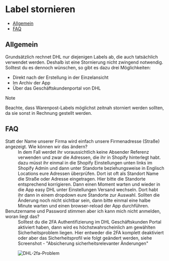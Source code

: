 # Label stornieren

-   [Allgemein](#general)
-   [FAQ](#faq)

<a name="general"></a>

## Allgemein

Grundsätzlich rechnet DHL nur diejenigen Labels ab, die auch tatsächlich verwendet werden. Deshalb ist eine Stornierung nicht zwingend notwendig. Solltest du es dennoch wünschen, so gibt es dazu drei Möglichkeiten:

-   Direkt nach der Erstellung in der Einzelansicht
-   Im Archiv der App
-   Über das Geschäftskundenportal von DHL

> [!NOTE]  
> Beachte, dass Warenpost-Labels möglichst zeitnah storniert werden sollten, da sie sonst in Rechnung gestellt werden.

<a name="faq"></a>

## FAQ

<div class="faq-list">
<dl class="space-y-8">
<div>
<dt>Statt der Name unserer Firma wird einfach unsere Firmenadresse (Straße) angezeigt. Wie können wir das ändern?</dt>
<dd>In dem Fall werdet ihr voraussichtlich keine Absender Referenz verwenden und zwar die Adressen, die ihr in Shopify hinterlegt habt. dazu müsst ihr einmal in die Shopify Einstellungen unten links im Shopify Admin und dann unter Standorte beziehungsweise in Englisch Locations eure Adressen überprüfen. Dort ist oft als Standort Name die Straße oder Adresse eingetragen. Hier bitte die Standorte entsprechend korrigieren. Dann einen Moment warten und wieder in die App easy DHL unter Einstellungen Versand wechseln. Dort habt ihr dann in einem dropdown eure Standorte zur Auswahl. Sollten die Änderung noch nicht sichtbar sein, dann bitte einmal eine halbe Minute warten und einen browser-reload der App durchführen.</dd>
</div>

<div>
<dt>Benutzername und Password stimmen aber ich kann mich nicht anmelden, woran liegt das?</dt>
<dd>Solltest du die 2FA Authentifizierung im DHL Geschäftskunden Portal aktiviert haben, dann wird es höchstwahrscheinlich am gewählten Sicherheitsproblem liegen. Hier entweder die 2FA komplett deaktiviert oder aber das Sicherheitsprofil wie folgt geändert werden, siehe Screenshot - "Absicherung sicherheitsrelevanter Änderungen"

![DHL-2fa-Problem](https://media.247apps.de/storage/faq/dhl-2fa-problem.png)

</dd>
</dl>
</div>
</div>
